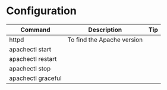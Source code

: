 # Configuration

|Command|Description|Tip|
|---|---|---|
|httpd|To find the Apache version||
|apachectl start|||
|apachectl restart|||
|apachectl stop|||
|apachectl graceful|||

